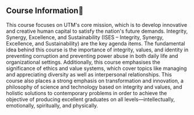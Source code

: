 ## Course Information🔎
This course focuses on UTM's core mission, which is to develop innovative and creative human capital to satisfy the nation's future demands. Integrity, Synergy, Excellence, and Sustainability (ISES – Integrity, Synergy, Excellence, and Sustainability) are the key agenda items. The fundamental idea behind this course is the importance of integrity, values, and identity in preventing corruption and preventing power abuse in both daily life and organizational settings. Additionally, this course emphasises the significance of ethics and value systems, which cover topics like managing and appreciating diversity as well as interpersonal relationships. This course also places a strong emphasis on transformation and innovation, a philosophy of science and technology based on integrity and values, and holistic solutions to contemporary problems in order to achieve the objective of producing excellent graduates on all levels—intellectually, emotionally, spiritually, and physically. 
